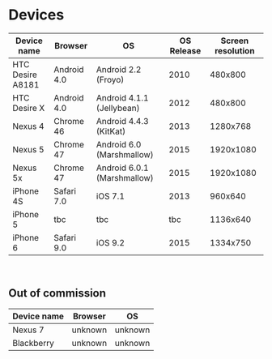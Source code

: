 # Devices

Device name | Browser     | OS          | OS Release | Screen resolution
----------- | ----------- | ----------- | ---------- | -----------------
HTC Desire A8181 | Android 4.0 | Android 2.2 (Froyo) | 2010 | 480x800
HTC Desire X | Android 4.0 | Android 4.1.1 (Jellybean) | 2012 | 480x800
Nexus 4     | Chrome 46   | Android 4.4.3 (KitKat) | 2013     | 1280x768
Nexus 5     | Chrome 47   | Android 6.0 (Marshmallow) | 2015 | 1920x1080
Nexus 5x    | Chrome 47   | Android 6.0.1 (Marshmallow) | 2015 | 1920x1080
iPhone 4S   | Safari 7.0  | iOS 7.1     | 2013       | 960x640
iPhone 5    | tbc         | tbc         | tbc        | 1136x640
​iPhone 6    | Safari 9.0  | iOS 9.2     | 2015       | 1334x750
​

## Out of commission

Device name | Browser     | OS
----------- | ----------- | -----------
Nexus 7     | unknown     | unknown
Blackberry  | unknown     | unknown
